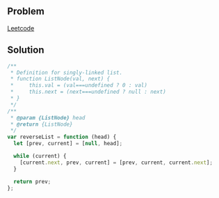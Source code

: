 ## Problem

[Leetcode](https://leetcode.com/problems/reverse-linked-list/description/)

## Solution

```javascript
/**
 * Definition for singly-linked list.
 * function ListNode(val, next) {
 *     this.val = (val===undefined ? 0 : val)
 *     this.next = (next===undefined ? null : next)
 * }
 */
/**
 * @param {ListNode} head
 * @return {ListNode}
 */
var reverseList = function (head) {
  let [prev, current] = [null, head];

  while (current) {
    [current.next, prev, current] = [prev, current, current.next];
  }

  return prev;
};
```
